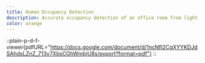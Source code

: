 ```yaml
---
title: Human Occupancy Detection
description: Accurate occupancy detection of an office room from light, temperature, humidity and CO2 measurements using statistical learning models for course DS260 at the Johnson County Community College
color: orange
---
```

::plain-p-d-f-viewer{pdfURL="https://docs.google.com/document/d/1ncNfI2CgXYYKDJdSAhdsLZnZ_713v7XbsCGhWmbjU8s/export?format=pdf"}
::